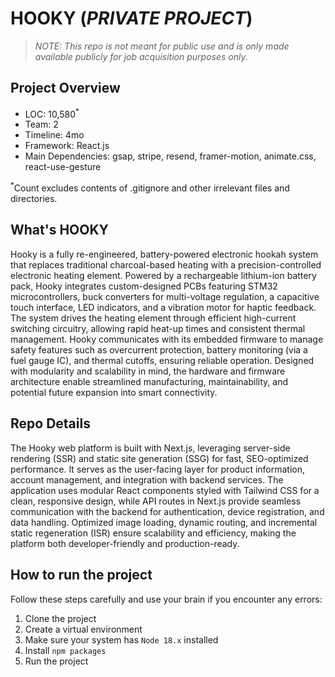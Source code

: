 # HOOKY (_PRIVATE PROJECT_)

> _NOTE: This repo is not meant for public use and is only made available publicly for job acquisition purposes only._

**Project Overview**
---
- LOC: 10,580<sup>*</sup>
- Team: 2
- Timeline: 4mo
- Framework: React.js
- Main Dependencies: gsap, stripe, resend, framer-motion, animate.css, react-use-gesture

<sup>*</sup>Count excludes contents of .gitignore and other irrelevant files and directories.

**What's HOOKY**
---
Hooky is a fully re-engineered, battery-powered electronic hookah system that replaces traditional charcoal-based heating with a precision-controlled electronic heating element. Powered by a rechargeable lithium-ion battery pack, Hooky integrates custom-designed PCBs featuring STM32 microcontrollers, buck converters for multi-voltage regulation, a capacitive touch interface, LED indicators, and a vibration motor for haptic feedback. The system drives the heating element through efficient high-current switching circuitry, allowing rapid heat-up times and consistent thermal management. Hooky communicates with its embedded firmware to manage safety features such as overcurrent protection, battery monitoring (via a fuel gauge IC), and thermal cutoffs, ensuring reliable operation. Designed with modularity and scalability in mind, the hardware and firmware architecture enable streamlined manufacturing, maintainability, and potential future expansion into smart connectivity.

**Repo Details**
---
The Hooky web platform is built with Next.js, leveraging server-side rendering (SSR) and static site generation (SSG) for fast, SEO-optimized performance. It serves as the user-facing layer for product information, account management, and integration with backend services. The application uses modular React components styled with Tailwind CSS for a clean, responsive design, while API routes in Next.js provide seamless communication with the backend for authentication, device registration, and data handling. Optimized image loading, dynamic routing, and incremental static regeneration (ISR) ensure scalability and efficiency, making the platform both developer-friendly and production-ready.

**How to run the project**
---
Follow these steps carefully and use your brain if you encounter any errors:
1. Clone the project
2. Create a virtual environment
3. Make sure your system has ```Node 18.x``` installed
4. Install ```npm packages```
6. Run the project
